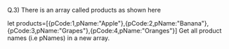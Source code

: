 Q.3) There is an array called products as shown here

let products=[{pCode:1,pName:"Apple"},{pCode:2,pName:"Banana"},{pCode:3,pName:"Grapes"},{pCode:4,pName:"Oranges"}]
Get all product names (i.e pNames) in a new array.
